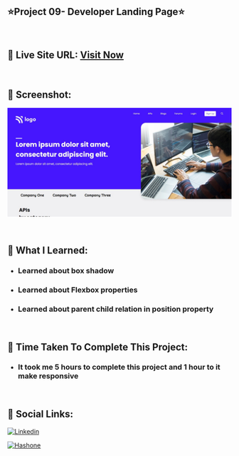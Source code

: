 ## ⭐Project 09- Developer Landing Page⭐

<br>

## 📌 Live Site URL: <a href="https://project-9-developer-landing-page-hazel.vercel.app/">**Visit Now**</a>

<br>

## 📌 Screenshot:

![project1](./images/project9.png)

<br>

## 📌 What I Learned:

- ### Learned about box shadow
- ### Learned about Flexbox properties
- ### Learned about parent child relation in position property

<br>

## 📌 Time Taken To Complete This Project:

- ### It took me 5 hours to complete this project and 1 hour to it make responsive

<br>

## 📌 Social Links:

[![Linkedin](https://img.shields.io/badge/LinkedIn-0077B5?style=for-the-badge&logo=linkedin&logoColor=white)](https://www.linkedin.com/in/nikhilkhetan17/)

[![Hashone](https://img.shields.io/badge/Hashnode-2962FF?style=for-the-badge&logo=hashnode&logoColor=white)](https://nikhilkhetan.hashnode.dev/)
